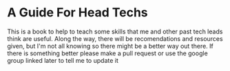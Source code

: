 # A Guide For Head Techs

This is a book to help to teach some skills that me and other past tech leads think are useful. Along the way, there will be recomendations and resources given, but I'm not all knowing so there might be a better way out there. If there is something better please make a pull request or use the google group linked later to tell me to update it